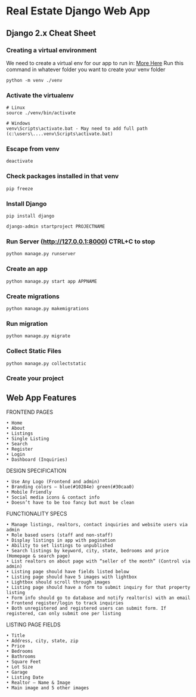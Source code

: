 # Real Estate Django Web App


## Django 2.x Cheat Sheet

### Creating a virtual environment

We need to create a virtual env for our app to run in: [More Here](https://docs.python.org/3/library/venv.html)
Run this command in whatever folder you want to create your venv folder

```
python -m venv ./venv
```
### Activate the virtualenv

```
# Linux
source ./venv/bin/activate

# Windows
venv\Scripts\activate.bat - May need to add full path (c:\users\....venv\Scripts\activate.bat)
```

### Escape from venv

```
deactivate
```
### Check packages installed in that venv

```
pip freeze
```

### Install Django

```
pip install django
```

```
django-admin startproject PROJECTNAME
```

### Run Server (http://127.0.0.1:8000) CTRL+C to stop

```
python manage.py runserver
```

### Create an app
```
python manage.py start app APPNAME
```

### Create migrations
```
python manage.py makemigrations
```

### Run migration
```
python manage.py migrate
```

### Collect Static Files
```
python manage.py collectstatic
```

### Create your project

## Web App Features
FRONTEND PAGES

    • Home
    • About
    • Listings
    • Single Listing
    • Search
    • Register
    • Login
    • Dashboard (Inquiries)
    
DESIGN SPECIFICATION

    • Use Any Logo (Frontend and admin)
    • Branding colors – blue(#10284e) green(#30caa0)
    • Mobile Friendly
    • Social media icons & contact info
    • Doesn’t have to be too fancy but must be clean
 
FUNCTIONALITY SPECS

    • Manage listings, realtors, contact inquiries and website users via admin
    • Role based users (staff and non-staff)
    • Display listings in app with pagination
    • Ability to set listings to unpublished
    • Search listings by keyword, city, state, bedrooms and price (Homepage & search page)
    • List realtors on about page with “seller of the month” (Control via admin)
    • Listing page should have fields listed below
    • Listing page should have 5 images with lightbox
    • Lightbox should scroll through images
    • Listing page should have a form to submit inquiry for that property listing
    • Form info should go to database and notify realtor(s) with an email
    • Frontend register/login to track inquiries
    • Both unregistered and registered users can submit form. If registered, can only submit one per listing
    
LISTING PAGE FIELDS

    • Title
    • Address, city, state, zip
    • Price
    • Bedrooms
    • Bathrooms
    • Square Feet
    • Lot Size
    • Garage
    • Listing Date
    • Realtor – Name & Image
    • Main image and 5 other images

  
